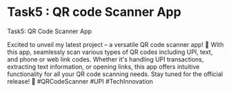 #  Task5 : QR code Scanner App
Task5: QR Code Scanner App

Excited to unveil my latest project – a versatile QR code scanner app! 📱 With this app, 
seamlessly scan various types of QR codes including UPI, text, and phone or web link codes. 
Whether it's handling UPI transactions, extracting text information, or opening links, this app 
offers intuitive functionality for all your QR code scanning needs. Stay tuned for the official release! 
🚀 #QRCodeScanner #UPI #TechInnovation
